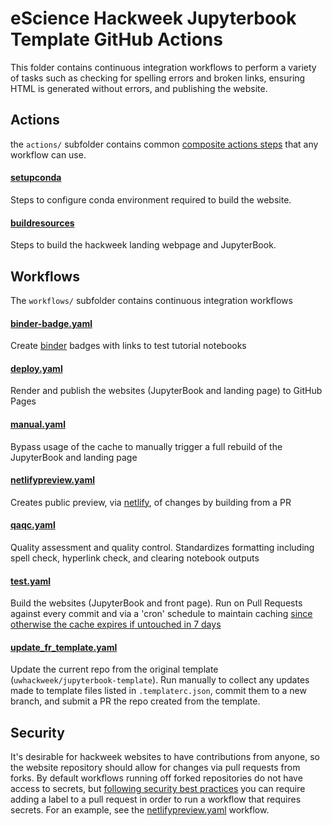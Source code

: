 # eScience Hackweek Jupyterbook Template GitHub Actions

This folder contains continuous integration workflows to perform a variety of tasks such as checking for spelling errors and broken links, ensuring HTML is generated without errors, and publishing the website.

## Actions

the `actions/` subfolder contains common [composite actions steps](https://docs.github.com/en/actions/creating-actions/creating-a-composite-action) that any workflow can use.

#### [setupconda](./setupconda/action.yaml)
Steps to configure conda environment required to build the website.

#### [buildresources](./buildresources/action.yaml)
Steps to build the hackweek landing webpage and JupyterBook.


## Workflows

The `workflows/` subfolder contains continuous integration workflows

#### [binder-badge.yaml](../workflows/binder-badge.yaml)
Create [binder](https://mybinder.readthedocs.io/en/latest/howto/gh-actions-badges.html) badges with links to test tutorial notebooks

#### [deploy.yaml](../workflows/deploy.yaml)
Render and publish the websites (JupyterBook and landing page) to GitHub Pages

#### [manual.yaml](../workflows/manual.yaml)
Bypass usage of the cache to manually trigger a full rebuild of the JupyterBook and landing page

#### [netlifypreview.yaml](../workflows/netlifypreview.yaml)
Creates public preview, via [netlify](https://jupyterbook.org/publish/netlify.html), of changes by building from a PR

#### [qaqc.yaml](../workflows/qaqc.yaml)
Quality assessment and quality control. Standardizes formatting including spell check, hyperlink check, and clearing notebook outputs

#### [test.yaml](../workflows/test.yaml)
Build the websites (JupyterBook and front page). Run on Pull Requests against every commit and via a 'cron' schedule to maintain caching [since otherwise the cache expires if untouched in 7 days](https://docs.github.com/en/actions/advanced-guides/caching-dependencies-to-speed-up-workflows#usage-limits-and-eviction-policy)

#### [update_fr_template.yaml](../workflows/update_fr_template.yaml)
Update the current repo from the original template (`uwhackweek/jupyterbook-template`). Run manually to collect any updates made to template files listed in `.templaterc.json`, commit them to a new branch, and submit a PR the repo created from the template.

## Security

It's desirable for hackweek websites to have contributions from anyone, so the website repository should allow for changes via pull requests from forks. By default workflows running off forked repositories do not have access to secrets, but [following security best practices](https://securitylab.github.com/research/github-actions-preventing-pwn-requests/) you can require adding a label to a pull request in order to run a workflow that requires secrets. For an example, see the [netlifypreview.yaml](./actions/workflows/netlifypreview.yaml) workflow.
